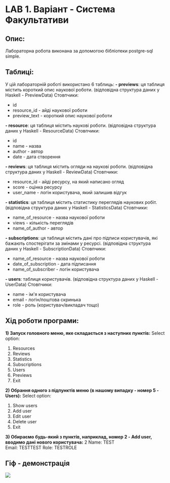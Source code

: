 # LAB 1. Варіант - Система Факультативи
## Опис:
Лабораторна робота виконана за допомогою бібліотеки postgre-sql simple. 

## Таблиці: 
У цій лабораторній роботі використано 6 таблиць: 
**- previews**: ця таблиця містить короткий опис наукової роботи.
(відповідна структура даних у Haskell - PreviewData)
Стовпчики:
  - id
  - resource_id - айді наукової роботи
  - preview_text - короткий опис наукової роботи

**- resource**: ця таблиця містить наукові роботи.
(відповідна структура даних у Haskell - ResourceData)
Стовпчики:
  - id
  - name - назва
  - author - автор
  - date - дата створення

**- reviews**: ця таблиця містить огляди на наукові роботи.
(відповідна структура даних у Haskell - ReviewData)
Стовпчики:
  - resource_id - айді ресурсу, на який написано огляд
  - score - оцінка ресурсу 
  - user_name - логін користувача, який залишив відгук

**- statistics**: ця таблиця містить статистику переглядів наукових робіт.
(відповідна структура даних у Haskell - StatisticsData)
Стовпчики:
  - name_of_resource - назва наукової роботи
  - views - кількість переглядів
  - name_of_author - автор

**- subscriptions**: ця таблиця містить дані про підписи користувачів, які бажають спостерігати за змінами у ресурсі.
(відповідна структура даних у Haskell - SubscriptionData)
Стовпчики:
  - name_of_resource - назва наукової роботи
  - date_of_subscription - дата підписання 
  - name_of_subscriber - логін користувача

**- users**: таблиця користувачів.
(відповідна структура даних у Haskell - UserData)
Стовпчики:
  - name - ім'я користувача
  - email - логін/поштова скринька
  - role - роль (користувач/викладач тощо)

## Хід роботи програми: 
**1) Запуск головного меню, яке складається з наступних пунктів:**
Select option:
1) Resources
2) Reviews
3) Statistics
4) Subscriptions
5) Users
6) Previews
7) Exit

**2) Обрання одного з підпунктів меню (в нашому випадку - номер 5 - Users):**
Select option:
1) Show users
2) Add user
3) Edit user
4) Delete user
5) Exit

**3) Обираємо будь-який з пунктів, наприклад, номер 2 - Add user, вводимо дані нового користувача:**
2
Name: 
TEST   
Email: 
TESTTEST
Role: 
TESTROLE

## Гіф - демонстрація

![](https://github.com/alexpolishchuck/KNU-4-Year/blob/main/Haskell/Lab1/test/Lab1.gif)
